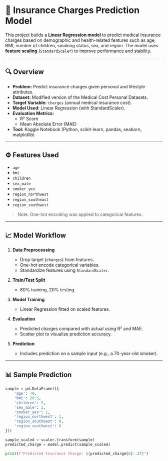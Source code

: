 # 🧮 Insurance Charges Prediction Model

This project builds a **Linear Regression model** to predict medical insurance charges based on demographic and health-related features such as age, BMI, number of children, smoking status, sex, and region. The model uses **feature scaling** (`StandardScaler`) to improve performance and stability.

---

## 🔍 Overview

- **Problem:** Predict insurance charges given personal and lifestyle attributes.
- **Dataset:** Modified version of the Medical Cost Personal Datasets.
- **Target Variable:** `charges` (annual medical insurance cost).
- **Model Used:** Linear Regression (with StandardScaler).
- **Evaluation Metrics:**
  - R² Score
  - Mean Absolute Error (MAE)
- **Tool:** Kaggle Notebook (Python, scikit-learn, pandas, seaborn, matplotlib)

---

## ⚙️ Features Used

- `age`
- `bmi`
- `children`
- `sex_male`
- `smoker_yes`
- `region_northwest`
- `region_southeast`
- `region_southwest`

> Note: One-hot encoding was applied to categorical features.

---

## 📈 Model Workflow

1. **Data Preprocessing**
   - Drop target (`charges`) from features.
   - One-hot encode categorical variables.
   - Standardize features using `StandardScaler`.

2. **Train/Test Split**
   - 80% training, 20% testing.

3. **Model Training**
   - Linear Regression fitted on scaled features.

4. **Evaluation**
   - Predicted charges compared with actual using R² and MAE.
   - Scatter plot to visualize prediction accuracy.

5. **Prediction**
   - Includes prediction on a sample input (e.g., a 70-year-old smoker).

---

## 📊 Sample Prediction

```python
sample = pd.DataFrame([{
    'age': 70,
    'bmi': 28.5,
    'children': 2,
    'sex_male': 1,
    'smoker_yes': 1,
    'region_northwest': 1,
    'region_southeast': 0,
    'region_southwest': 0
}])

sample_scaled = scaler.transform(sample)
predicted_charge = model.predict(sample_scaled)

print(f"Predicted Insurance Charge: ${predicted_charge[0]:.2f}")
